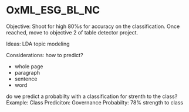 # OxML_ESG_BL_NC

Objective: 
Shoot for high 80%s for accuracy on the classification. Once reached, move to objective 2 of table detector project. 

Ideas: 
LDA topic modeling 

Considerations: 
how to predict? 
- whole page
- paragraph 
- sentence 
- word

do we predict a probabilty with a classification for strenth to the class? 
Example: Class Prediciton: Governance Probabilty: 78% strength to class
